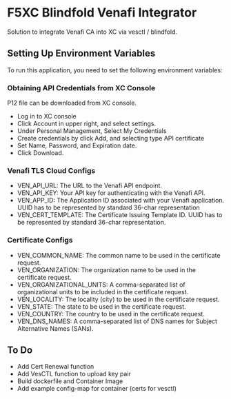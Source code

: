 # F5XC Blindfold Venafi Integrator

Solution to integrate Venafi CA into XC via vesctl / blindfold.

## Setting Up Environment Variables

To run this application, you need to set the following environment variables:

### Obtaining API Credentials from XC Console

P12 file can be downloaded from XC console.

* Log in to XC console
* Click Account in upper right, and select settings.
* Under Personal Management, Select My Credentials
* Create credentials by click Add, and selecting type API certificate
* Set Name, Password, and Expiration date.
* Click Download.

### Venafi TLS Cloud Configs

* VEN_API_URL: The URL to the Venafi API endpoint.
* VEN_API_KEY: Your API key for authenticating with the Venafi API.
* VEN_APP_ID: The Application ID associated with your Venafi application.  UUID has to be represented by standard 36-char representation
* VEN_CERT_TEMPLATE: The Certificate Issuing Template ID. UUID has to be represented by standard 36-char representation.

### Certificate Configs

* VEN_COMMON_NAME: The common name to be used in the certificate request.
* VEN_ORGANIZATION: The organization name to be used in the certificate request.
* VEN_ORGANIZATIONAL_UNITS: A comma-separated list of organizational units to be included in the certificate request.
* VEN_LOCALITY: The locality (city) to be used in the certificate request.
* VEN_STATE: The state to be used in the certificate request.
* VEN_COUNTRY: The country to be used in the certificate request.
* VEN_DNS_NAMES: A comma-separated list of DNS names for Subject Alternative Names (SANs).

## To Do

* Add Cert Renewal function
* Add VesCTL function to upload key pair
* Build dockerfile and Container Image
* Add example config-map for container (certs for vesctl)
